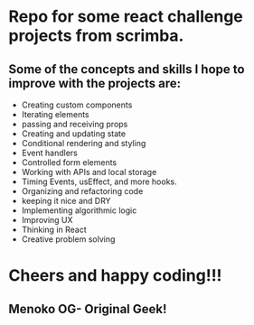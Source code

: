 # Repo for some react challenge projects from scrimba. 

## Some of the concepts and skills I hope to improve with the projects are:

- Creating custom components
- Iterating elements
- passing and receiving props
- Creating and updating state
- Conditional rendering and styling
- Event handlers
- Controlled form elements
- Working with APIs and local storage
- Timing Events, usEffect, and more hooks.
- Organizing and refactoring code
- keeping it nice and DRY
- Implementing algorithmic logic
- Improving UX
- Thinking in React
- Creative problem solving

# Cheers and happy coding!!!
## Menoko OG- Original Geek!